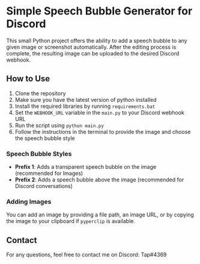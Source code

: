 # Simple Speech Bubble Generator for Discord

This small Python project offers the ability to add a speech bubble to any given image or screenshot automatically. After the editing process is complete, the resulting image can be uploaded to the desired Discord webhook.

## How to Use

1. Clone the repository
2. Make sure you have the latest version of python installed
3. Install the required libraries by running `requirements.bat`
4. Set the `WEBHOOK_URL` variable in the `main.py` to your Discord webhook URL
5. Run the script using `python main.py`
6. Follow the instructions in the terminal to provide the image and choose the speech bubble style

### Speech Bubble Styles

- **Prefix 1**: Adds a transparent speech bubble on the image (recommended for Images)
- **Prefix 2**: Adds a speech bubble above the image (recommended for Discord conversations)

### Adding Images

You can add an image by providing a file path, an image URL, or by copying the image to your clipboard if `pyperclip` is available.

## Contact

For any questions, feel free to contact me on Discord: Tap#4369

